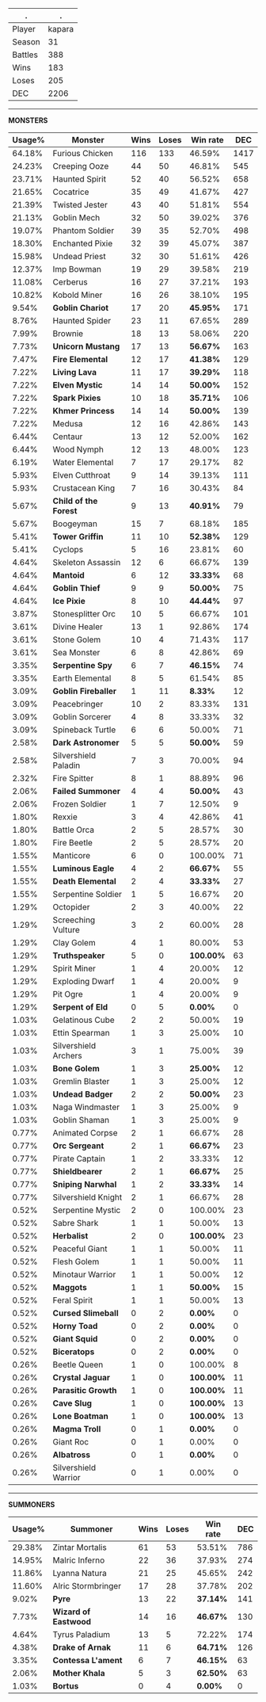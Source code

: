 .|.
|-|-
Player|kapara
Season|31
Battles|388
Wins|183
Loses|205
DEC|2206

---
**MONSTERS**

Usage%|Monster|Wins|Loses|Win rate|DEC|
-|-|-|-|-|-|
64.18%|Furious Chicken|116|133|46.59%|1417|
24.23%|Creeping Ooze|44|50|46.81%|545|
23.71%|Haunted Spirit|52|40|56.52%|658|
21.65%|Cocatrice|35|49|41.67%|427|
21.39%|Twisted Jester|43|40|51.81%|554|
21.13%|Goblin Mech|32|50|39.02%|376|
19.07%|Phantom Soldier|39|35|52.70%|498|
18.30%|Enchanted Pixie|32|39|45.07%|387|
15.98%|Undead Priest|32|30|51.61%|426|
12.37%|Imp Bowman|19|29|39.58%|219|
11.08%|Cerberus|16|27|37.21%|193|
10.82%|Kobold Miner|16|26|38.10%|195|
9.54%|**Goblin Chariot**|17|20|**45.95%**|171|
8.76%|Haunted Spider|23|11|67.65%|289|
7.99%|Brownie|18|13|58.06%|220|
7.73%|**Unicorn Mustang**|17|13|**56.67%**|163|
7.47%|**Fire Elemental**|12|17|**41.38%**|129|
7.22%|**Living Lava**|11|17|**39.29%**|118|
7.22%|**Elven Mystic**|14|14|**50.00%**|152|
7.22%|**Spark Pixies**|10|18|**35.71%**|106|
7.22%|**Khmer Princess**|14|14|**50.00%**|139|
7.22%|Medusa|12|16|42.86%|143|
6.44%|Centaur|13|12|52.00%|162|
6.44%|Wood Nymph|12|13|48.00%|123|
6.19%|Water Elemental|7|17|29.17%|82|
5.93%|Elven Cutthroat|9|14|39.13%|111|
5.93%|Crustacean King|7|16|30.43%|84|
5.67%|**Child of the Forest**|9|13|**40.91%**|79|
5.67%|Boogeyman|15|7|68.18%|185|
5.41%|**Tower Griffin**|11|10|**52.38%**|129|
5.41%|Cyclops|5|16|23.81%|60|
4.64%|Skeleton Assassin|12|6|66.67%|139|
4.64%|**Mantoid**|6|12|**33.33%**|68|
4.64%|**Goblin Thief**|9|9|**50.00%**|75|
4.64%|**Ice Pixie**|8|10|**44.44%**|97|
3.87%|Stonesplitter Orc|10|5|66.67%|101|
3.61%|Divine Healer|13|1|92.86%|174|
3.61%|Stone Golem|10|4|71.43%|117|
3.61%|Sea Monster|6|8|42.86%|69|
3.35%|**Serpentine Spy**|6|7|**46.15%**|74|
3.35%|Earth Elemental|8|5|61.54%|85|
3.09%|**Goblin Fireballer**|1|11|**8.33%**|12|
3.09%|Peacebringer|10|2|83.33%|131|
3.09%|Goblin Sorcerer|4|8|33.33%|32|
3.09%|Spineback Turtle|6|6|50.00%|71|
2.58%|**Dark Astronomer**|5|5|**50.00%**|59|
2.58%|Silvershield Paladin|7|3|70.00%|94|
2.32%|Fire Spitter|8|1|88.89%|96|
2.06%|**Failed Summoner**|4|4|**50.00%**|43|
2.06%|Frozen Soldier|1|7|12.50%|9|
1.80%|Rexxie|3|4|42.86%|41|
1.80%|Battle Orca|2|5|28.57%|30|
1.80%|Fire Beetle|2|5|28.57%|20|
1.55%|Manticore|6|0|100.00%|71|
1.55%|**Luminous Eagle**|4|2|**66.67%**|55|
1.55%|**Death Elemental**|2|4|**33.33%**|27|
1.55%|Serpentine Soldier|1|5|16.67%|20|
1.29%|Octopider|2|3|40.00%|22|
1.29%|Screeching Vulture|3|2|60.00%|28|
1.29%|Clay Golem|4|1|80.00%|53|
1.29%|**Truthspeaker**|5|0|**100.00%**|63|
1.29%|Spirit Miner|1|4|20.00%|12|
1.29%|Exploding Dwarf|1|4|20.00%|9|
1.29%|Pit Ogre|1|4|20.00%|9|
1.29%|**Serpent of Eld**|0|5|**0.00%**|0|
1.03%|Gelatinous Cube|2|2|50.00%|19|
1.03%|Ettin Spearman|1|3|25.00%|10|
1.03%|Silvershield Archers|3|1|75.00%|39|
1.03%|**Bone Golem**|1|3|**25.00%**|12|
1.03%|Gremlin Blaster|1|3|25.00%|12|
1.03%|**Undead Badger**|2|2|**50.00%**|23|
1.03%|Naga Windmaster|1|3|25.00%|9|
1.03%|Goblin Shaman|1|3|25.00%|9|
0.77%|Animated Corpse|2|1|66.67%|28|
0.77%|**Orc Sergeant**|2|1|**66.67%**|23|
0.77%|Pirate Captain|1|2|33.33%|12|
0.77%|**Shieldbearer**|2|1|**66.67%**|25|
0.77%|**Sniping Narwhal**|1|2|**33.33%**|14|
0.77%|Silvershield Knight|2|1|66.67%|28|
0.52%|Serpentine Mystic|2|0|100.00%|23|
0.52%|Sabre Shark|1|1|50.00%|13|
0.52%|**Herbalist**|2|0|**100.00%**|23|
0.52%|Peaceful Giant|1|1|50.00%|11|
0.52%|Flesh Golem|1|1|50.00%|11|
0.52%|Minotaur Warrior|1|1|50.00%|12|
0.52%|**Maggots**|1|1|**50.00%**|15|
0.52%|Feral Spirit|1|1|50.00%|13|
0.52%|**Cursed Slimeball**|0|2|**0.00%**|0|
0.52%|**Horny Toad**|0|2|**0.00%**|0|
0.52%|**Giant Squid**|0|2|**0.00%**|0|
0.52%|**Biceratops**|0|2|**0.00%**|0|
0.26%|Beetle Queen|1|0|100.00%|8|
0.26%|**Crystal Jaguar**|1|0|**100.00%**|11|
0.26%|**Parasitic Growth**|1|0|**100.00%**|11|
0.26%|**Cave Slug**|1|0|**100.00%**|13|
0.26%|**Lone Boatman**|1|0|**100.00%**|13|
0.26%|**Magma Troll**|0|1|**0.00%**|0|
0.26%|Giant Roc|0|1|0.00%|0|
0.26%|**Albatross**|0|1|**0.00%**|0|
0.26%|Silvershield Warrior|0|1|0.00%|0|

---
**SUMMONERS**

Usage%|Summoner|Wins|Loses|Win rate|DEC|
-|-|-|-|-|-|
29.38%|Zintar Mortalis|61|53|53.51%|786|
14.95%|Malric Inferno|22|36|37.93%|274|
11.86%|Lyanna Natura|21|25|45.65%|242|
11.60%|Alric Stormbringer|17|28|37.78%|202|
9.02%|**Pyre**|13|22|**37.14%**|141|
7.73%|**Wizard of Eastwood**|14|16|**46.67%**|130|
4.64%|Tyrus Paladium|13|5|72.22%|174|
4.38%|**Drake of Arnak**|11|6|**64.71%**|126|
3.35%|**Contessa L'ament**|6|7|**46.15%**|63|
2.06%|**Mother Khala**|5|3|**62.50%**|63|
1.03%|**Bortus**|0|4|**0.00%**|0|
